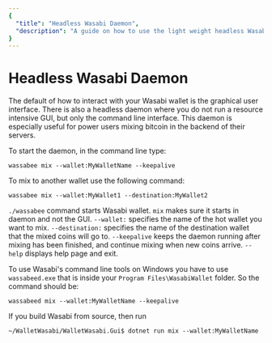 ```yaml
---
{
  "title": "Headless Wasabi Daemon",
  "description": "A guide on how to use the light weight headless Wasabi daemon to mix your coins. This is the Wasabi documentation, an archive of knowledge about the open-source, non-custodial and privacy-focused Bitcoin wallet for desktop."
}
---
```


# Headless Wasabi Daemon
The default of how to interact with your Wasabi wallet is the graphical user interface.
There is also a headless daemon where you do not run a resource intensive GUI, but only the command line interface.
This daemon is especially useful for power users mixing bitcoin in the backend of their servers. 

To start the daemon, in the command line type:

```
wassabee mix --wallet:MyWalletName --keepalive
```

To mix to another wallet use the following command:

```
wassabee mix --wallet:MyWallet1 --destination:MyWallet2
```

`./wassabee` command starts Wasabi wallet.
`mix` makes sure it starts in daemon and not the GUI.
`--wallet:` specifies the name of the hot wallet you want to mix.
`--destination:` specifies the name of the destination wallet that the mixed coins will go to.
`--keepalive` keeps the daemon running after mixing has been finished, and continue mixing when new coins arrive.
`--help` displays help page and exit.

To use Wasabi's command line tools on Windows you have to use `wassabeed.exe` that is inside your `Program Files\WasabiWallet` folder.
So the command should be:

```
wassabeed mix --wallet:MyWalletName --keepalive
```

If you build Wasabi from source, then run

```
~/WalletWasabi/WalletWasabi.Gui$ dotnet run mix --wallet:MyWalletName
```

